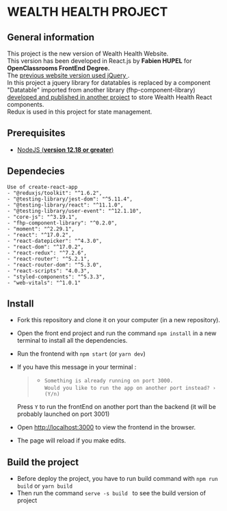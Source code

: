 # WEALTH HEALTH PROJECT

## General information

This project is the new version of Wealth Health Website.\
This version has been developed in React.js by **Fabien HUPEL** for **OpenClassrooms FrontEnd Degree.**\
The [previous website version used jQuery ](https://github.com/OpenClassrooms-Student-Center/P12_Front-end).\
In this project a jquery library for datatables is replaced by a component "Datatable" imported from another library (fhp-component-library) [developed and published in another project](https://github.com/fabhup/Fabienhupel_14_08102021_Component) to store Wealth Health React components.\
Redux is used in this project for state management.

## Prerequisites

-   [NodeJS (**version 12.18 or greater**)](https://nodejs.org/en/)

## Dependecies

    Use of create-react-app
    - "@reduxjs/toolkit": "^1.6.2",
    - "@testing-library/jest-dom": "^5.11.4",
    - "@testing-library/react": "^11.1.0",
    - "@testing-library/user-event": "^12.1.10",
    - "core-js": "^3.19.1",
    - "fhp-component-library": "^0.2.0",
    - "moment": "^2.29.1",
    - "react": "^17.0.2",
    - "react-datepicker": "^4.3.0",
    - "react-dom": "^17.0.2",
    - "react-redux": "^7.2.6",
    - "react-router": "^5.2.1",
    - "react-router-dom": "^5.3.0",
    - "react-scripts": "4.0.3",
    - "styled-components": "^5.3.3",
    - "web-vitals": "^1.0.1"

## Install

-   Fork this repository and clone it on your computer (in a new repository).
-   Open the front end project and run the command `npm install` in a new terminal to install all the dependencies.
-   Run the frontend with `npm start` (or `yarn dev`)

-   If you have this message in your terminal :

    > -   `Something is already running on port 3000.`\
    >     `Would you like to run the app on another port instead? › (Y/n)`

    Press `Y` to run the frontEnd on another port than the backend (it will be probably launched on port 3001)

-   Open [http://localhost:3000](http://localhost:3000) to view the frontend in the browser.

-   The page will reload if you make edits.

## Build the project

-   Before deploy the project, you have to run build command with `npm run build` or `yarn build`
-   Then run the command `serve -s build ` to see the build version of project
